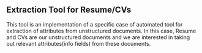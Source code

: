 Extraction Tool for Resume/CVs 
------------------------------
This tool is an implementation of a specific case of automated tool for extraction of attributes from unstructured documents. In this case, Resume and CVs are our unstructured documents and we are interested in taking out relevant attributes(info fields) from these documents.


